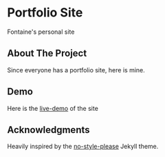 # Portfolio Site
Fontaine's personal site 

## About The Project

Since everyone has a portfolio site, here is mine.

## Demo 
Here is the [live-demo](147.182.246.3) of the site
<!-- TODO: Include actual live-demo -->

## Acknowledgments
Heavily inspired by the [no-style-please](https://riggraz.dev/no-style-please/) Jekyll theme.